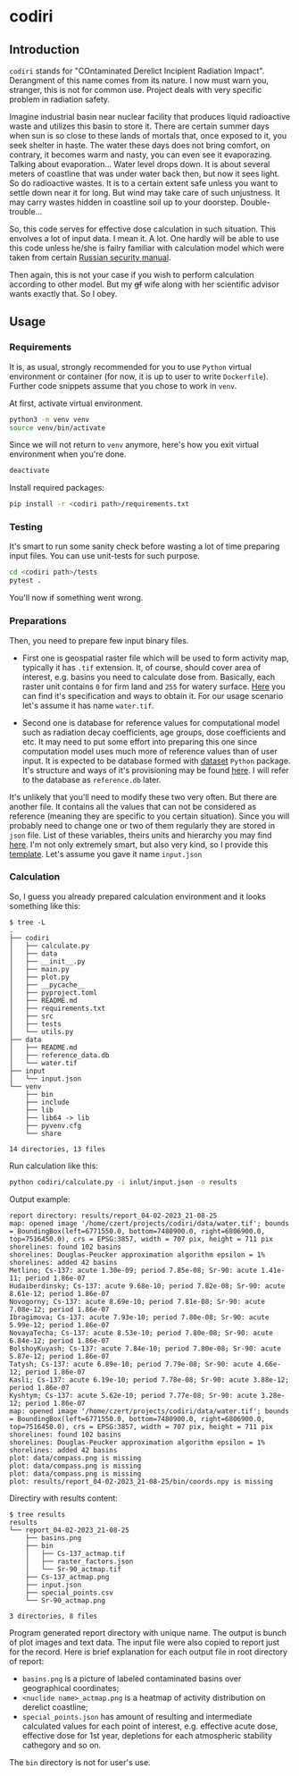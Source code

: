 # codiri

## Introduction

`codiri` stands for "COntaminated Derelict Incipient Radiation Impact".
Derangment of this name comes from its nature.
I now must warn you, stranger, this is not for common use.
Project deals with very specific problem in radiation safety.

Imagine industrial basin near nuclear facility that produces liquid radioactive waste
and utilizes this basin to store it.
There are certain summer days when sun is so close to these lands of mortals that, once exposed
to it, you seek shelter in haste.
The water these days does not bring comfort, on contrary, it becomes warm and nasty, you can even see
it evaporazing.
Talking about evaporation...
Water level drops down.
It is about several meters of coastline that was under water back then, but now it sees light.
So do radioactive wastes. It is to a certain extent safe unless you want to settle down near it for long.
But wind may take care of such unjustness.
It may carry wastes hidden in coastline soil up to your doorstep.
Double-trouble...

So, this code serves for effective dose calculation in such situation.
This envolves a lot of input data. I mean it. A lot.
One hardly will be able to use this code unless he/she is failry familiar with
calculation model which were taken from certain
[Russian security manual](https://github.com/czertyaka/codiri/wiki/Reference-Textbooks).

Then again, this is not your case if you wish to perform calculation according to other model.
But my ~~gf~~ wife along with her scientific advisor wants exactly that.
So I obey.

## Usage

### Requirements

It is, as usual, strongly recommended for you to use `Python` virtual environment or container
(for now, it is up to user to write `Dockerfile`).
Further code snippets assume that you chose to work in `venv`.

At first, activate virtual environment.
```bash
python3 -m venv venv
source venv/bin/activate
```

Since we will not return to `venv` anymore, here's how you exit virtual environment when you're done.
```bash
deactivate
```

Install required packages:
```bash
pip install -r <codiri path>/requirements.txt
```

### Testing

It's smart to run some sanity check before wasting a lot of time preparing input files.
You can use unit-tests for such purpose.
```bash
cd <codiri path>/tests
pytest .
```

You'll now if something went wrong.

### Preparations

Then, you need to prepare few input binary files.

* First one is geospatial raster file which will be used to form activity map, typically it has `.tif` extension.
It, of course, should cover area of interest, e.g. basins you need to calculate dose from.
Basically, each raster unit contains `0` for firm land and `255` for watery surface.
[Here](https://github.com/czertyaka/codiri/blob/master/docs/basins-raster-file.md)
you can find it's specification and ways to obtain it.
For our usage scenario let's assume it has name `water.tif`.

* Second one is database for reference values for computational model such as radiation decay coefficients,
age groups, dose coefficients and etc.
It may need to put some effort into preparing this one since computation model uses much more of reference values
than of user input.
It is expected to be database formed with [dataset](https://dataset.readthedocs.io/en/latest/#) `Python` package.
It's structure and ways of it's provisioning may be found [here]().
I will refer to the database as `reference.db` later.

It's unlikely that you'll need to modify these two very often.
But there are another file.
It contains all the values that can not be considered as reference
(meaning they are specific to you certain situation).
Since you will probably need to change one or two of them regularly they are stored in `json` file.
List of these variables, theirs units and hierarchy you may find [here]().
I'm not only extremely smart, but also very kind, so I provide this [template]().
Let's assume you gave it name `input.json`

### Calculation

So, I guess you already prepared calculation environment and it looks something like this:
```
$ tree -L
.
├── codiri
│   ├── calculate.py
│   ├── data
│   ├── __init__.py
│   ├── main.py
│   ├── plot.py
│   ├── __pycache__
│   ├── pyproject.toml
│   ├── README.md
│   ├── requirements.txt
│   ├── src
│   ├── tests
│   └── utils.py
├── data
│   ├── README.md
│   ├── reference_data.db
│   └── water.tif
├── input
│   └── input.json
└── venv
    ├── bin
    ├── include
    ├── lib
    ├── lib64 -> lib
    ├── pyvenv.cfg
    └── share

14 directories, 13 files
```

Run calculation like this:
```bash
python codiri/calculate.py -i inlut/input.json -o results
```
Output example:
```
report directory: results/report_04-02-2023_21-08-25
map: opened image '/home/czert/projects/codiri/data/water.tif'; bounds = BoundingBox(left=6771550.0, bottom=7480900.0, right=6806900.0, top=7516450.0), crs = EPSG:3857, width = 707 pix, height = 711 pix
shorelines: found 102 basins
shorelines: Douglas-Peucker approximation algorithm epsilon = 1%
shorelines: added 42 basins
Metlino; Cs-137: acute 1.30e-09; period 7.85e-08; Sr-90: acute 1.41e-11; period 1.86e-07
Hudaiberdinsky; Cs-137: acute 9.68e-10; period 7.82e-08; Sr-90: acute 8.61e-12; period 1.86e-07
Novogorny; Cs-137: acute 8.69e-10; period 7.81e-08; Sr-90: acute 7.08e-12; period 1.86e-07
Ibragimova; Cs-137: acute 7.93e-10; period 7.80e-08; Sr-90: acute 5.99e-12; period 1.86e-07
NovayaTecha; Cs-137: acute 8.53e-10; period 7.80e-08; Sr-90: acute 6.84e-12; period 1.86e-07
BolshoyKuyash; Cs-137: acute 7.84e-10; period 7.80e-08; Sr-90: acute 5.87e-12; period 1.86e-07
Tatysh; Cs-137: acute 6.89e-10; period 7.79e-08; Sr-90: acute 4.66e-12; period 1.86e-07
Kasli; Cs-137: acute 6.19e-10; period 7.78e-08; Sr-90: acute 3.88e-12; period 1.86e-07
Kyshtym; Cs-137: acute 5.62e-10; period 7.77e-08; Sr-90: acute 3.28e-12; period 1.86e-07
map: opened image '/home/czert/projects/codiri/data/water.tif'; bounds = BoundingBox(left=6771550.0, bottom=7480900.0, right=6806900.0, top=7516450.0), crs = EPSG:3857, width = 707 pix, height = 711 pix
shorelines: found 102 basins
shorelines: Douglas-Peucker approximation algorithm epsilon = 1%
shorelines: added 42 basins
plot: data/compass.png is missing
plot: data/compass.png is missing
plot: data/compass.png is missing
plot: results/report_04-02-2023_21-08-25/bin/coords.npy is missing
```
Directiry with results content:
```
$ tree results
results
└── report_04-02-2023_21-08-25
    ├── basins.png
    ├── bin
    │   ├── Cs-137_actmap.tif
    │   ├── raster_factors.json
    │   └── Sr-90_actmap.tif
    ├── Cs-137_actmap.png
    ├── input.json
    ├── special_points.csv
    └── Sr-90_actmap.png

3 directories, 8 files
```

Program generated report directory with unique name.
The output is bunch of plot images and text data.
The input file were also copied to report just for the record.
Here is brief explanation for each output file in root directory of report:
* `basins.png` is a picture of labeled contaminated basins over geographical coordinates;
* `<nuclide name>_actmap.png` is a heatmap of activity distribution on derelict coastline;
* `special_points.json` has amount of resulting and intermediate calculated values for
each point of interest, e.g. effective acute dose, effective dose for 1st year, depletions for
each atmospheric stability cathegory and so on.

The `bin` directory is not for user's use.
